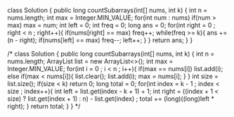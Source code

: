 class Solution {
    public long countSubarrays(int[] nums, int k) {
        int n = nums.length;
        int max = Integer.MIN_VALUE;
        for(int num : nums) if(num > max) max = num;
        int left = 0;
        int freq = 0;
        long ans = 0;
        for(int right = 0 ; right < n ; right++){
            if(nums[right] == max) freq++;
            while(freq >= k){
                ans += (n - right);
                if(nums[left] == max) freq--;
                left++;
            }
        }
        return ans;
    }
}

/*
class Solution {
    public long countSubarrays(int[] nums, int k) {
        int n = nums.length;
        ArrayList<Integer> list = new ArrayList<>();
        int max = Integer.MIN_VALUE;
        for(int i = 0 ; i < n ; i++){
            if(max == nums[i]) list.add(i);
            else if(max < nums[i]){
                list.clear();
                list.add(i);
                max = nums[i];
            }
        }
        int size = list.size();
        if(size < k) return 0;
        long total = 0;
        for(int index = k - 1 ; index < size ; index++){
            int left = list.get(index - k + 1) + 1;
            int right = ((index + 1 < size) ? list.get(index + 1) : n) - list.get(index) ;
            total += (long)((long)left * right);
        }
        return total;
    }
}
 */